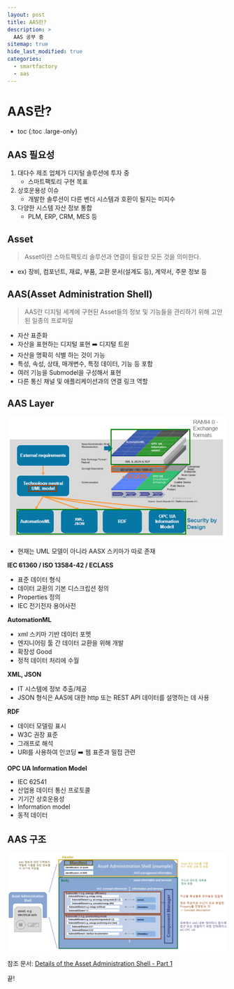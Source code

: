 ```yaml
---
layout: post
title: AAS란?
description: >
  AAS 공부 중
sitemap: true
hide_last_modified: true
categories:
  - smartfactory
  - aas
---
```


# AAS란?

- toc
{:toc .large-only}

## AAS 필요성

1. 대다수 제조 업체가 디지털 솔루션에 투자 중
   - 스마트팩토리 구현 목표
2. 상호운용성 이슈
   - 개발한 솔루션이 다른 벤더 시스템과 호환이 될지는 미지수
3. 다양한 시스템 자산 정보 통합
   - PLM, ERP, CRM, MES 등 

## Asset

> Asset이란 스마트팩토리 솔루션과 연결이 필요한 모든 것을 의미한다.

- ex) 장비, 컴포넌트, 재료, 부품, 교환 문서(설계도 등), 계약서, 주문 정보 등

## AAS(Asset Administration Shell)

> AAS란 디지털 세계에 구현된 Asset들의 정보 및 기능들을 관리하기 위해 고안된 일종의 프로파일

- 자산 표준화
- 자산을 표현하는 디지털 표현 ➡️ 디지털 트윈
- 자산을 명확히 식별 하는 것이 가능
- 특성, 속성, 상태, 매개변수, 특정 데이터, 기능 등 포함
- 여러 기능을 Submodel을 구성해서 표현
- 다른 통신 채널 및 애플리케이션과의 연결 링크 역할

## AAS Layer

![그림1](/assets/img/aas/aas_layer.png)

- 현재는 UML 모델이 아니라 AASX 스키마가 따로 존재

**IEC 61360 / ISO 13584-42 / ECLASS**

- 표준 데이터 형식
- 데이터 교환의 기본 디스크립션 정의
- Properties 정의
- IEC 전기전자 용어사전

**AutomationML**

- xml 스키마 기반 데이터 포멧
- 엔지니어링 툴 간 데이터 교환을 위해 개발
- 확장성 Good
- 정적 데이터 처리에 수월

**XML, JSON**

- IT 시스템에 정보 추출/제공
- JSON 형식은 AAS에 대한 http 또는 REST API 데이터를 설명하는 데 사용

**RDF**

- 데이터 모델링 표시
- W3C 권장 표준
- 그래프로 해석
- URI를 사용하여 인코딩 ➡️ 웹 표준과 밀접 관련

**OPC UA Information Model**

- IEC 62541
- 산업용 데이터 통신 프로토콜
- 기기간 상호운용성
- Information model
- 동적 데이터

## AAS 구조

![그림2](/assets/img/aas/aas_structure.png)

참조 문서: [Details of the Asset Administration Shell - Part 1](https://www.plattform-i40.de/IP/Redaktion/EN/Downloads/Publikation/Details_of_the_Asset_Administration_Shell_Part1_V3.html)

끝!
